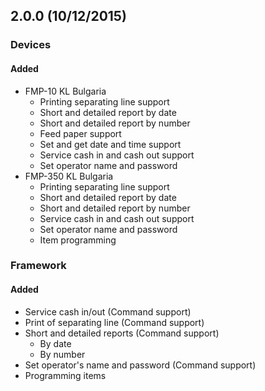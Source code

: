 ## 2.0.0 (10/12/2015)

### Devices
#### Added

- FMP-10 KL Bulgaria
    - Printing separating line support
    - Short and detailed report by date
    - Short and detailed report by number
    - Feed paper support
    - Set and get date and time support
    - Service cash in and cash out support
    - Set operator name and password
- FMP-350 KL Bulgaria
    - Printing separating line support
    - Short and detailed report by date
    - Short and detailed report by number
    - Service cash in and cash out support
    - Set operator name and password
    - Item programming

### Framework
#### Added

- Service cash in/out (Command support)
- Print of separating line (Command support)
- Short and detailed reports (Command support)
    - By date
    - By number
- Set operator's name and password (Command support)
- Programming items
